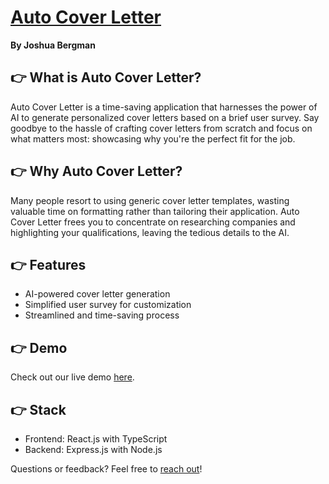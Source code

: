# [Auto Cover Letter](https://autocl-abb1d.web.app)

**By Joshua Bergman**

## 👉 What is Auto Cover Letter?

Auto Cover Letter is a time-saving application that harnesses the power of AI to generate personalized cover letters based on a brief user survey. Say goodbye to the hassle of crafting cover letters from scratch and focus on what matters most: showcasing why you're the perfect fit for the job.

## 👉 Why Auto Cover Letter?

Many people resort to using generic cover letter templates, wasting valuable time on formatting rather than tailoring their application. Auto Cover Letter frees you to concentrate on researching companies and highlighting your qualifications, leaving the tedious details to the AI.

## 👉 Features

- AI-powered cover letter generation
- Simplified user survey for customization
- Streamlined and time-saving process

## 👉 Demo

Check out our live demo [here](https://autocl-abb1d.web.app).

## 👉 Stack

- Frontend: React.js with TypeScript
- Backend: Express.js with Node.js

Questions or feedback? Feel free to [reach out](insert_contact_info)!
